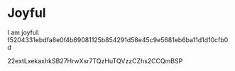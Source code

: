 # Joyful

I am joyful: f5204331ebdfa8e0f4b69081125b854291d58e45c9e5681eb6ba11d1d10cfb0d


22extLxekaxhkSB27HrwXsr7TQzHuTQVzzCZhs2CCQmBSP